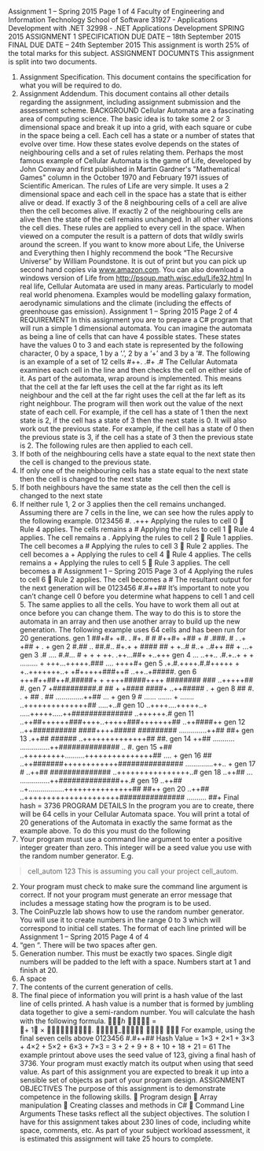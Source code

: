 Assignment 1 – Spring 2015 Page 1 of 4
Faculty of Engineering and
Information Technology
School of Software
31927 - Applications Development with .NET
32998 - .NET Applications Development
SPRING 2015
ASSIGNMENT 1 SPECIFICATION
DUE DATE – 18th September 2015
FINAL DUE DATE – 24th September 2015
This assignment is worth 25% of the total marks for this subject.
ASSIGNMENT DOCUMNTS
This assignment is split into two documents.
1. Assignment Specification. This document contains the specification for what you will be
required to do.
2. Assignment Addendum. This document contains all other details regarding the
assignment, including assignment submission and the assessment scheme.
BACKGROUND
Cellular Automata are a fascinating area of computing science. The basic idea is to take some
2 or 3 dimensional space and break it up into a grid, with each square or cube in the space
being a cell. Each cell has a state or a number of states that evolve over time. How these
states evolve depends on the states of neighbouring cells and a set of rules relating them.
Perhaps the most famous example of Cellular Automata is the game of Life, developed by
John Conway and first published in Martin Gardner's "Mathematical Games" column in the
October 1970 and February 1971 issues of Scientific American.
The rules of Life are very simple. It uses a 2 dimensional space and each cell in the space has
a state that is either alive or dead. If exactly 3 of the 8 neighbouring cells of a cell are alive
then the cell becomes alive. If exactly 2 of the neighbouring cells are alive then the state of
the cell remains unchanged. In all other variations the cell dies. These rules are applied to
every cell in the space. When viewed on a computer the result is a pattern of dots that wildly
swirls around the screen. If you want to know more about Life, the Universe and Everything
then I highly recommend the book “The Recursive Universe” by William Poundstone. It is out
of print but you can pick up second hand copies via www.amazon.com. You can also
download a windows version of Life from
http://psoup.math.wisc.edu/Life32.html
In real life, Cellular Automata are used in many areas. Particularly to model real world
phenomena. Examples would be modelling galaxy formation, aerodynamic simulations and
the climate (including the effects of greenhouse gas emission).
Assignment 1 – Spring 2015 Page 2 of 4
REQUIREMENT
In this assignment you are to prepare a C# program that will run a simple 1 dimensional
automata. You can imagine the automata as being a line of cells that can have 4 possible
states. These states have the values 0 to 3 and each state is represented by the following
character, 0 by a space, 1 by a ‘.’, 2 by a ‘+’ and 3 by a ‘#. The following is an example of a set
of 12 cells
#++. .#+ .#
The Cellular Automata examines each cell in the line and then checks the cell on either side
of it. As part of the automata, wrap around is implemented. This means that the cell at the
far left uses the cell at the far right as its left neighbour and the cell at the far right uses the
cell at the far left as its right neighbour.
The program will then work out the value of the next state of each cell. For example, if the
cell has a state of 1 then the next state is 2, if the cell has a state of 3 then the next state is 0.
It will also work out the previous state. For example, if the cell has a state of 0 then the
previous state is 3, if the cell has a state of 3 then the previous state is 2.
The following rules are then applied to each cell.
1. If both of the neighbouring cells have a state equal to the next state then the cell is
changed to the previous state.
2. If only one of the neighbouring cells has a state equal to the next state then the cell is
changed to the next state
3. If both neighbours have the same state as the cell then the cell is changed to the next
state
4. If neither rule 1, 2 or 3 applies then the cell remains unchanged.
Assuming there are 7 cells in the line, we can see how the rules apply to the following
example.
0123456
#. .+++
Applying the rules to cell 0
 Rule 4 applies. The cells remains a #
Applying the rules to cell 1
 Rule 4 applies. The cell remains a .
Applying the rules to cell 2
 Rule 1 applies. The cell becomes a #
Applying the rules to cell 3
 Rule 2 applies. The cell becomes a +
Applying the rules to cell 4
 Rule 4 applies. The cells remains a +
Applying the rules to cell 5
 Rule 3 applies. The cell becomes a #
Assignment 1 – Spring 2015 Page 3 of 4
Applying the rules to cell 6
 Rule 2 applies. The cell becomes a #
The resultant output for the next generation will be
0123456
#.#++##
It’s important to note you can’t change cell 0 before you determine what happens to cell 1
and cell 5. The same applies to all the cells. You have to work them all out at once before
you can change them. The way to do this is to store the automata in an array and then use
another array to build up the new generation.
The following example uses 64 cells and has been run for 20 generations.
gen 1 ##+#+ +#. . #+. # # #++#+ +## + # .###. # . .+ +## + . +
gen 2 #.## .. ##.#.. #+.+ + #### ## + +..# #..+ ..#++ ## + ...+
gen 3 .# .... #.#... # + + + ++. .++...##+ +..+++
gen 4 ... ..++.. .#.+..+ + + ......... + +++...+++++.### .... ++++#+
gen 5 .+.#.++++.#.#+++++ + +..+++++++..+ +#+++++###++# ..++..+#####.
gen 6 +++#++##++#.#####+ + ++++#####++++ ######## ### ..+++++## #.
gen 7 +##########.# ## + +#### ####+ ..++##### . +
gen 8 ## #. . + ## . ## ..............++## ... +
gen 9 # ...... ....... + ....... ..++++++++++++++## .....+..#
gen 10 ..++++....+++++..+ .....+++++.....++############## ..++++++.#
gen 11 ..++##++++++###++++..+++++###+++++++## ..++####++
gen 12 ..++########## ####++++##### ######### ..............++## ##+
gen 13 .++## ###### ..++++++++++++++## ##.
gen 14 ++## ........... ...............++############## .. #.
gen 15 +## ..+++++++++..........+++++++++++++++## .... +
gen 16 ## ..++#######++++++++++++############### ..............++.. +
gen 17 # ..++## ############## ..++++++++++++++++..#
gen 18 ..++## ... ...............++##############++.#
gen 19 ..++## ..+..................+++++++++++++++## ##++
gen 20 ..++## ..+++++++++++++++++++++############### .......... ##+
Final hash = 3736
PROGRAM DETAILS
In the program you are to create, there will be 64 cells in your Cellular Automata space. You
will print a total of 20 generations of the Automata in exactly the same format as the example
above.
To do this you must do the following
1. Your program must use a command line argument to enter a positive integer greater than
zero. This integer will be a seed value you use with the random number generator. E.g.
>cell_autom 123
This is assuming you call your project cell_autom.
2. Your program must check to make sure the command line argument is correct. If not your
program must generate an error message that includes a message stating how the program
is to be used.
3. The CoinPuzzle lab shows how to use the random number generator. You will use it to
create numbers in the range 0 to 3 which will correspond to initial cell states.
The format of each line printed will be
Assignment 1 – Spring 2015 Page 4 of 4
1. “gen “. There will be two spaces after gen.
2. Generation number. This must be exactly two spaces. Single digit numbers will be
padded to the left with a space. Numbers start at 1 and finish at 20.
3. A space
4. The contents of the current generation of cells.
4. The final piece of information you will print is a hash value of the last line of cells
printed. A hash value is a number that is formed by jumbling data together to give a
semi-random number. You will calculate the hash with the following formula.
ℎ  = 	
 + 1 × 
. _


For example, using the final seven cells above
0123456
#.#++##
Hash Value = 1×3 + 2×1 + 3×3 + 4×2 + 5×2 + 6×3 + 7×3
= 3 + 2 + 9 + 8 + 10 + 18 + 21
= 61
The example printout above uses the seed value of 123, giving a final hash of 3736. Your
program must exactly match its output when using that seed value.
As part of this assignment you are expected to break it up into a sensible set of objects as part
of your program design.
ASSIGNMENT OBJECTIVES
The purpose of this assignment is to demonstrate competence in the following skills.
 Program design
 Array manipulation
 Creating classes and methods in C#
 Command Line Arguments
These tasks reflect all the subject objectives.
The solution I have for this assignment takes about 230 lines of code, including white space,
comments, etc. As part of your subject workload assessment, it is estimated this assignment
will take 25 hours to complete.
